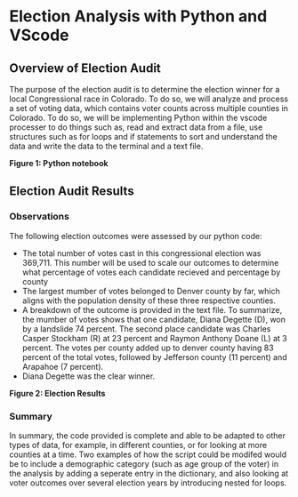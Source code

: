 # Election Analysis with Python and VScode
## Overview of Election Audit
The purpose of the election audit is to determine the election winner for a local Congressional race in Colorado. To do so, we will analyze and process a set of voting data, which contains voter counts across multiple counties in Colorado. To do so, we will be implementing Python within the vscode processer to do things such as, read and extract data from a file, use structures such as for loops and if statements to sort and understand the data and write the data to the terminal and a text file. 

__Figure 1: Python notebook__
## Election Audit Results
### Observations
The following election outcomes were assessed by our python code:
- The total number of votes cast in this congressional election was 369,711. This number will be used to scale our outcomes to determine what percentage of votes each candidate recieved and percentage by county
- The largest mumber of votes belonged to Denver county by far, which aligns with the population density of these three respective counties. 
- A breakdown of the outcome is provided in the text file. To summarize, the mumber of votes shows that one candidate, Diana Degette (D), won by a landslide 74 percent. The second place candidate was Charles Casper Stockham (R) at 23 percent and Raymon Anthony Doane (L) at 3 percent. The votes per county added up to denver county having 83 percent of the total votes, followed by Jefferson county (11 percent) and Arapahoe (7 percent).
- Diana Degette was the clear winner.

__Figure 2: Election Results__
### Summary 
In summary, the code provided is complete and able to be adapted to other types of data, for example, in different counties, or for looking at more counties at a time. Two examples of how the script could be modifed would be to include a demographic category (such as age group of the voter) in the analysis by adding a seperate entry in the dictionary, and also looking at voter outcomes over several election years by introducing nested for loops.
